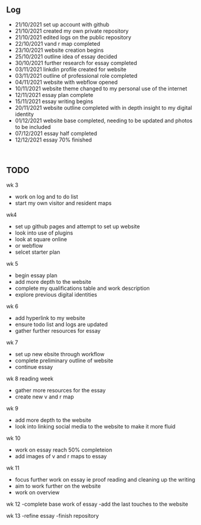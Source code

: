
## Log
- 21/10/2021 set up account with github
- 21/10/2021 created my own private repository 
- 21/10/2021 edited logs on the public repository
- 22/10/2021 vand r map completed
- 23/10/2021 website creation begins
- 25/10/2021 outline idea of essay decided
- 30/10/2021 further research for essay completed
- 03/11/2021 linkdin profile created for website
- 03/11/2021 outline of professional role completed
- 04/11/2021 website with webflow opened
- 10/11/2021 website theme changed to my personal use of the internet
- 12/11/2021 essay plan complete
- 15/11/2021 essay writing begins
- 20/11/2021 website outline completed with in depth insight to my digital identity 
- 01/12/2021 website base completed, needing to be updated and photos to be included
- 07/12/2021 essay half completed
- 12/12/2021 essay 70% finished

<br>

## TODO
wk 3
- work on log and to do list
- start my own visitor and resident maps

wk4
- set up github pages and attempt to set up website
- look into use of plugins
- look at square online
- or webflow
- selcet starter plan 

wk 5
- begin essay plan 
- add more depth to the website 
- complete my qualifications table and work description 
- explore previous digital identities

wk 6
- add hyperlink to my website
- ensure todo list and logs are updated
- gather further resources for essay 

wk 7 
- set up new ebsite through workflow
- complete preliminary outline of website
- continue essay

wk 8 reading week
- gather more resources for the essay
- create new v and r map

wk 9
- add more depth to the website
- look into linking social media to the website to make it more fluid

wk 10 
- work on essay reach 50% completeion 
- add images of v and r maps to essay 

wk 11
- focus further work on essay ie proof reading and cleaning up the writing
- aim to work further on the website
- work on overview

wk 12
-complete base work of essay
-add the last touches to the website

wk 13
-refine essay
-finish repository



